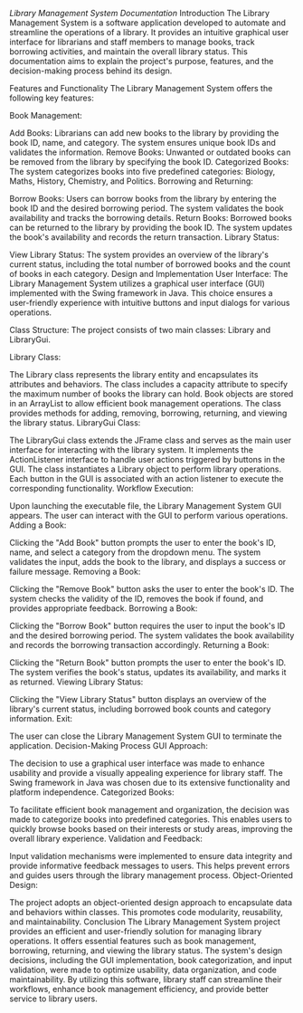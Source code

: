 *Library Management System Documentation*
Introduction
The Library Management System is a software application developed to automate and streamline the operations of a library. It provides an intuitive graphical user interface for librarians and staff members to manage books, track borrowing activities, and maintain the overall library status. This documentation aims to explain the project's purpose, features, and the decision-making process behind its design.

Features and Functionality
The Library Management System offers the following key features:

Book Management:

Add Books: Librarians can add new books to the library by providing the book ID, name, and category. The system ensures unique book IDs and validates the information.
Remove Books: Unwanted or outdated books can be removed from the library by specifying the book ID.
Categorized Books: The system categorizes books into five predefined categories: Biology, Maths, History, Chemistry, and Politics.
Borrowing and Returning:

Borrow Books: Users can borrow books from the library by entering the book ID and the desired borrowing period. The system validates the book availability and tracks the borrowing details.
Return Books: Borrowed books can be returned to the library by providing the book ID. The system updates the book's availability and records the return transaction.
Library Status:

View Library Status: The system provides an overview of the library's current status, including the total number of borrowed books and the count of books in each category.
Design and Implementation
User Interface:
The Library Management System utilizes a graphical user interface (GUI) implemented with the Swing framework in Java. This choice ensures a user-friendly experience with intuitive buttons and input dialogs for various operations.

Class Structure:
The project consists of two main classes: Library and LibraryGui.

Library Class:

The Library class represents the library entity and encapsulates its attributes and behaviors.
The class includes a capacity attribute to specify the maximum number of books the library can hold.
Book objects are stored in an ArrayList to allow efficient book management operations.
The class provides methods for adding, removing, borrowing, returning, and viewing the library status.
LibraryGui Class:

The LibraryGui class extends the JFrame class and serves as the main user interface for interacting with the library system.
It implements the ActionListener interface to handle user actions triggered by buttons in the GUI.
The class instantiates a Library object to perform library operations.
Each button in the GUI is associated with an action listener to execute the corresponding functionality.
Workflow
Execution:

Upon launching the executable file, the Library Management System GUI appears.
The user can interact with the GUI to perform various operations.
Adding a Book:

Clicking the "Add Book" button prompts the user to enter the book's ID, name, and select a category from the dropdown menu.
The system validates the input, adds the book to the library, and displays a success or failure message.
Removing a Book:

Clicking the "Remove Book" button asks the user to enter the book's ID.
The system checks the validity of the ID, removes the book if found, and provides appropriate feedback.
Borrowing a Book:

Clicking the "Borrow Book" button requires the user to input the book's ID and the desired borrowing period.
The system validates the book availability and records the borrowing transaction accordingly.
Returning a Book:

Clicking the "Return Book" button prompts the user to enter the book's ID.
The system verifies the book's status, updates its availability, and marks it as returned.
Viewing Library Status:

Clicking the "View Library Status" button displays an overview of the library's current status, including borrowed book counts and category information.
Exit:

The user can close the Library Management System GUI to terminate the application.
Decision-Making Process
GUI Approach:

The decision to use a graphical user interface was made to enhance usability and provide a visually appealing experience for library staff.
The Swing framework in Java was chosen due to its extensive functionality and platform independence.
Categorized Books:

To facilitate efficient book management and organization, the decision was made to categorize books into predefined categories.
This enables users to quickly browse books based on their interests or study areas, improving the overall library experience.
Validation and Feedback:

Input validation mechanisms were implemented to ensure data integrity and provide informative feedback messages to users.
This helps prevent errors and guides users through the library management process.
Object-Oriented Design:

The project adopts an object-oriented design approach to encapsulate data and behaviors within classes.
This promotes code modularity, reusability, and maintainability.
Conclusion
The Library Management System project provides an efficient and user-friendly solution for managing library operations. It offers essential features such as book management, borrowing, returning, and viewing the library status. The system's design decisions, including the GUI implementation, book categorization, and input validation, were made to optimize usability, data organization, and code maintainability. By utilizing this software, library staff can streamline their workflows, enhance book management efficiency, and provide better service to library users.